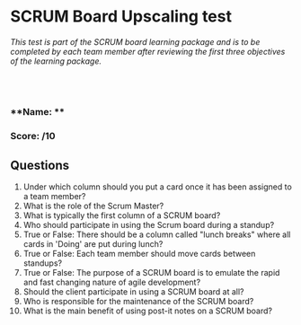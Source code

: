 
# SCRUM Board Upscaling test

###### This test is part of the SCRUM board learning package and is to be completed by each team member after reviewing the first three objectives of the learning package.
<br/>

### **Name: **
### **Score:    /10**

## Questions

1. Under which column should you put a card once it has been assigned to a team member?
2. What is the role of the Scrum Master?
3. What is typically the first column of a SCRUM board?
4. Who should participate in using the Scrum board during a standup?
5. True or False: There should be a column called "lunch breaks" where all cards in 'Doing' are put during lunch?
6. True or False: Each team member should move cards between standups?
7. True or False: The purpose of a SCRUM board is to emulate the rapid and fast changing nature of agile development?
8. Should the client participate in using a SCRUM board at all?
9. Who is responsible for the maintenance of the SCRUM board?
10. What is the main benefit of using post-it notes on a SCRUM board?
